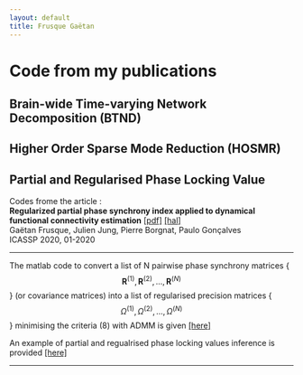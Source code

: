 ```yaml
---
layout: default
title: Frusque Gaëtan
---
```

# Code from my publications

## Brain-wide Time-varying Network Decomposition (BTND) ##

## Higher Order Sparse Mode Reduction (HOSMR) ##

## Partial and Regularised Phase Locking Value ##

Codes frome the article : \
 **Regularized partial phase synchrony index applied to dynamical functional connectivity estimation** [[pdf]](../Support/Frusque.icassp2020.pdf) [[hal]](https://hal.inria.fr/hal-02459821/document)\
Gaëtan Frusque, Julien Jung, Pierre Borgnat, Paulo Gonçalves\
ICASSP 2020, 01-2020

-----

The matlab code to convert a list of N pairwise phase synchrony matrices {$$\mathbf{R}^{(1)},\mathbf{R}^{(2)}, ...,\mathbf{R}^{(N)}$$} (or covariance matrices) into a list of regularised precision matrices {$$\Omega^{(1)},\Omega^{(2)}, ...,\Omega^{(N)}$$} minimising the criteria (8) with ADMM is given [[here]](../Support/rpPLV_ADMM.m)

An example of partial and regualrised phase locking values inference is provided [[here]](../Support/Main_rpPLV_ADMM.m)

-----

<br/>
